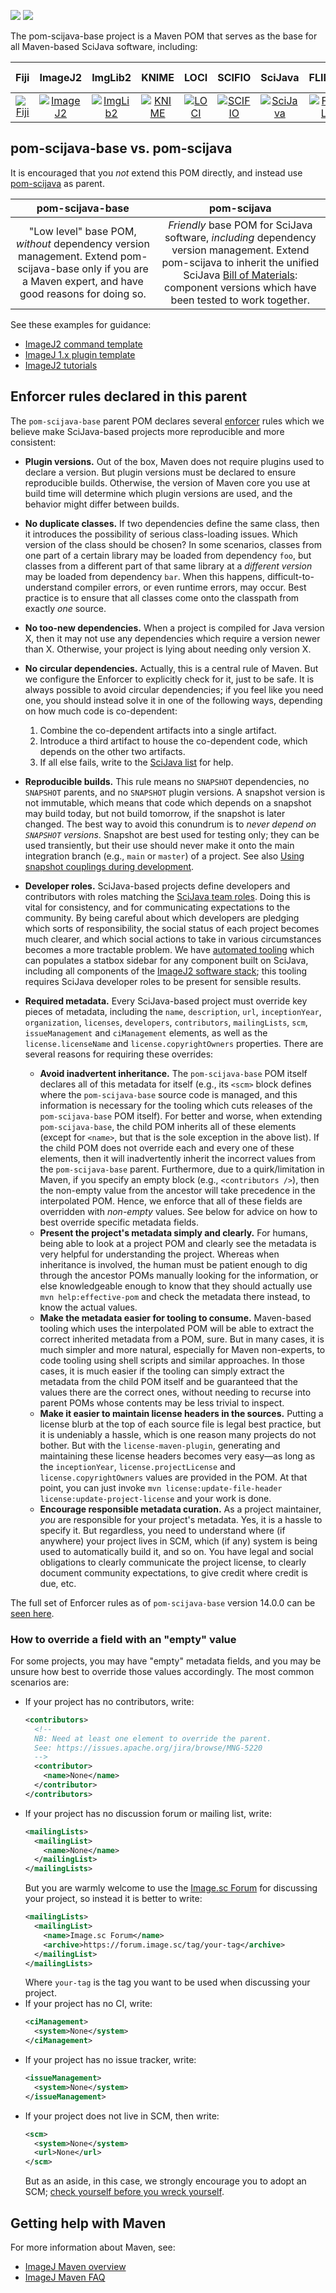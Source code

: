[![](https://img.shields.io/maven-central/v/org.scijava/pom-scijava-base.svg)](https://search.maven.org/#search%7Cgav%7C1%7Cg%3A%22org.scijava%22%20AND%20a%3A%22pom-scijava-base%22)
[![](https://github.com/scijava/pom-scijava-base/actions/workflows/build-main.yml/badge.svg)](https://github.com/scijava/pom-scijava-base/actions/workflows/build-main.yml)

The pom-scijava-base project is a Maven POM that serves as the base for all
Maven-based SciJava software, including:

| Fiji | ImageJ2 | ImgLib2 | KNIME | LOCI | SCIFIO | SciJava | FLIMLib | Virtual Cell |
|:----:|:-------:|:-------:|:-----:|:----:|:------:|:-------:|:----------:|:------------:|
| [![Fiji](https://scijava.org/icons/fiji-icon-64.png)](https://github.com/fiji) | [![ImageJ2](https://scijava.org/icons/imagej2-icon-64.png)](https://github.com/imagej) | [![ImgLib2](https://scijava.org/icons/imglib2-icon-64.png)](https://github.com/imglib) | [![KNIME](https://scijava.org/icons/knime-icon-64.png)](https://knime.org) | [![LOCI](https://scijava.org/icons/loci-icon-64.png)](https://github.com/uw-loci) | [![SCIFIO](https://scijava.org/icons/scifio-icon-64.png)](https://github.com/scifio) | [![SciJava](https://scijava.org/icons/scijava-icon-64.png)](https://github.com/scijava) | [![FLIMLib](https://scijava.org/icons/flimlib-icon-64.png)](https://github.com/flimlib) | [![Virtual Cell](https://scijava.org/icons/vcell-icon-64.png)](https://github.com/virtualcell) |

## pom-scijava-base vs. pom-scijava

It is encouraged that you _not_ extend this POM directly, and instead
use [pom-scijava](https://github.com/scijava/pom-scijava) as parent.

| pom-scijava-base | pom-scijava |
|:----------------:|:-----------:|
| "Low level" base POM, _without_ dependency version management. Extend pom-scijava-base only if you are a Maven expert, and have good reasons for doing so. | _Friendly_ base POM for SciJava software, _including_ dependency version management. Extend pom-scijava to inherit the unified SciJava [Bill of Materials](https://imagej.net/BOM): component versions which have been tested to work together. |

See these examples for guidance:

* [ImageJ2 command template](https://github.com/imagej/example-imagej-command)
* [ImageJ 1.x plugin template](https://github.com/imagej/example-legacy-plugin)
* [ImageJ2 tutorials](https://github.com/imagej/tutorials)

## Enforcer rules declared in this parent

The `pom-scijava-base` parent POM declares several
[enforcer](https://maven.apache.org/enforcer/maven-enforcer-plugin/) rules which
we believe make SciJava-based projects more reproducible and more consistent:

* __Plugin versions.__ Out of the box, Maven does not require plugins used to
  declare a version. But plugin versions must be declared to ensure
  reproducible builds. Otherwise, the version of Maven core you use at build
  time will determine which plugin versions are used, and the behavior might
  differ between builds.

* __No duplicate classes.__ If two dependencies define the same class, then
  it introduces the possibility of serious class-loading issues. Which version
  of the class should be chosen? In some scenarios, classes from one part of a
  certain library may be loaded from dependency `foo`, but classes from a
  different part of that same library at a _different version_ may be loaded
  from dependency `bar`. When this happens, difficult-to-understand compiler
  errors, or even runtime errors, may occur. Best practice is to ensure that
  all classes come onto the classpath from exactly _one_ source.

* __No too-new dependencies.__ When a project is compiled for Java version X,
  then it may not use any dependencies which require a version newer than X.
  Otherwise, your project is lying about needing only version X.

* __No circular dependencies.__ Actually, this is a central rule of Maven. But
  we configure the Enforcer to explicitly check for it, just to be safe. It is
  always possible to avoid circular dependencies; if you feel like you need
  one, you should instead solve it in one of the following ways, depending on
  how much code is co-dependent:
    1. Combine the co-dependent artifacts into a single artifact.
    2. Introduce a third artifact to house the co-dependent code, which depends
       on the other two artifacts.
    3. If all else fails, write to the
       [SciJava list](https://groups.google.com/group/scijava) for help.

* __Reproducible builds.__ This rule means no `SNAPSHOT` dependencies, no
  `SNAPSHOT` parents, and no `SNAPSHOT` plugin versions. A snapshot version is
  not immutable, which means that code which depends on a snapshot may build
  today, but not build tomorrow, if the snapshot is later changed. The best way
  to avoid this conundrum is to _never depend on `SNAPSHOT` versions_. Snapshot
  are best used for testing only; they can be used transiently, but their use
  should never make it onto the main integration branch
  (e.g., `main` or `master`) of a project. See also
  [Using snapshot couplings during development](https://imagej.net/develop/architecture#using-snapshot-couplings-during-development).

* __Developer roles.__ SciJava-based projects define developers and
  contributors with roles matching the
  [SciJava team roles](https://imagej.net/Team). Doing this is vital for
  consistency, and for communicating expectations to the community. By being
  careful about which developers are pledging which sorts of responsibility,
  the social status of each project becomes much clearer, and which social
  actions to take in various circumstances becomes a more tractable problem.
  We have
  [automated tooling](https://github.com/imagej/imagej.github.io/blob/main/assets/js/maven.js)
  which can populates a statbox sidebar for any component built on SciJava,
  including all components of the
  [ImageJ2 software stack](https://imagej.net/develop/architecture#definitions);
  this tooling requires SciJava developer roles to be present for sensible
  results.

* __Required metadata.__ Every SciJava-based project must override key pieces
  of metadata, including the `name`, `description`, `url`, `inceptionYear`,
  `organization`, `licenses`, `developers`, `contributors`, `mailingLists`,
  `scm`, `issueManagement` and `ciManagement` elements, as well as the
  `license.licenseName` and `license.copyrightOwners` properties.
  There are several reasons for requiring these overrides:
    * __Avoid inadvertent inheritance.__ The `pom-scijava-base` POM itself
      declares all of this metadata for itself (e.g., its `<scm>` block defines
      where the `pom-scijava-base` source code is managed, and this information
      is necessary for the tooling which cuts releases of the
      `pom-scijava-base` POM itself). For better and worse, when extending
      `pom-scijava-base`, the child POM inherits all of these elements (except
      for `<name>`, but that is the sole exception in the above list). If the
      child POM does not override each and every one of these elements, then it
      will inadvertently inherit the incorrect values from the
      `pom-scijava-base` parent. Furthermore, due to a quirk/limitation in
      Maven, if you specify an empty block (e.g., `<contributors />`), then the
      non-empty value from the ancestor will take precedence in the
      interpolated POM. Hence, we enforce that all of these fields are
      overridden with _non-empty_ values. See below for advice on how to best
      override specific metadata fields.
    * __Present the project's metadata simply and clearly.__ For humans, being
      able to look at a project POM and clearly see the metadata is very
      helpful for understanding the project. Whereas when inheritance is
      involved, the human must be patient enough to dig through the ancestor
      POMs manually looking for the information, or else knowledgeable enough
      to know that they should actually use `mvn help:effective-pom` and check
      the metadata there instead, to know the actual values.
    * __Make the metadata easier for tooling to consume.__ Maven-based tooling
      which uses the interpolated POM will be able to extract the correct
      inherited metadata from a POM, sure. But in many cases, it is much
      simpler and more natural, especially for Maven non-experts, to code
      tooling using shell scripts and similar approaches. In those cases, it is
      much easier if the tooling can simply extract the metadata from the child
      POM itself and be guaranteed that the values there are the correct ones,
      without needing to recurse into parent POMs whose contents may be less
      trivial to inspect.
    * __Make it easier to maintain license headers in the sources.__ Putting a
      license blurb at the top of each source file is legal best practice, but
      it is undeniably a hassle, which is one reason many projects do not
      bother. But with the `license-maven-plugin`, generating and maintaining
      these license headers becomes very easy—as long as the `inceptionYear`,
      `license.projectLicense` and `license.copyrightOwners` values are
      provided in the POM. At that point, you can just invoke `mvn
      license:update-file-header license:update-project-license` and your work
      is done.
    * __Encourage responsible metadata curation.__ As a project maintainer,
      _you_ are responsible for your project's metadata. Yes, it is a hassle to
      specify it. But regardless, you need to understand where (if anywhere)
      your project lives in SCM, which (if any) system is being used to
      automatically build it, and so on. You have legal and social obligations
      to clearly communicate the project license, to clearly document community
      expectations, to give credit where credit is due, etc.

The full set of Enforcer rules as of `pom-scijava-base` version 14.0.0 can be
[seen here](https://github.com/scijava/pom-scijava-base/blob/pom-scijava-base-14.0.0/pom.xml#L831-L926).

### How to override a field with an "empty" value

For some projects, you may have "empty" metadata fields, and you may be unsure
how best to override those values accordingly. The most common scenarios are:

*   If your project has no contributors, write:
    ```xml
    <contributors>
      <!--
      NB: Need at least one element to override the parent.
      See: https://issues.apache.org/jira/browse/MNG-5220
      -->
      <contributor>
        <name>None</name>
      </contributor>
    </contributors>
    ```
*   If your project has no discussion forum or mailing list, write:
    ```xml
    <mailingLists>
      <mailingList>
        <name>None</name>
      </mailingList>
    </mailingLists>
    ```
    But you are warmly welcome to use the
    [Image.sc Forum](https://forum.image.sc/) for discussing your project,
    so instead it is better to write:
    ```xml
    <mailingLists>
      <mailingList>
        <name>Image.sc Forum</name>
        <archive>https://forum.image.sc/tag/your-tag</archive>
      </mailingList>
    </mailingLists>
    ```
    Where `your-tag` is the tag you want to
    be used when discussing your project.
*   If your project has no CI, write:
    ```xml
    <ciManagement>
      <system>None</system>
    </ciManagement>
    ```
*   If your project has no issue tracker, write:
    ```xml
    <issueManagement>
      <system>None</system>
    </issueManagement>
    ```
*   If your project does not live in SCM, then write:
    ```xml
    <scm>
      <system>None</system>
      <url>None</url>
    </scm>
    ```
    But as an aside, in this case, we strongly encourage you to adopt an SCM;
    [check yourself before you wreck yourself](https://imagej.net/contribute/distributing).

## Getting help with Maven

For more information about Maven, see:

* [ImageJ Maven overview](https://imagej.net/develop/maven)
* [ImageJ Maven FAQ](https://imagej.net/develop/maven-faq)
